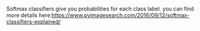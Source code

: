 Softmax classifiers give you probabilities for each class label. you can find more details here:https://www.pyimagesearch.com/2016/09/12/softmax-classifiers-explained/
